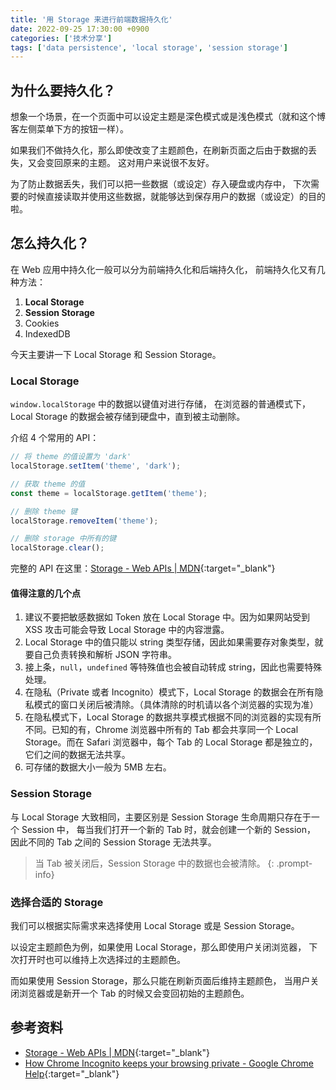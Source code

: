 ```yaml
---
title: '用 Storage 来进行前端数据持久化'
date: 2022-09-25 17:30:00 +0900
categories: ['技术分享']
tags: ['data persistence', 'local storage', 'session storage']
---
```


## 为什么要持久化？

想象一个场景，在一个页面中可以设定主题是深色模式或是浅色模式（就和这个博客左侧菜单下方的按钮一样）。

如果我们不做持久化，那么即使改变了主题颜色，在刷新页面之后由于数据的丢失，又会变回原来的主题。
这对用户来说很不友好。

为了防止数据丢失，我们可以把一些数据（或设定）存入硬盘或内存中，
下次需要的时候直接读取并使用这些数据，就能够达到保存用户的数据（或设定）的目的啦。

## 怎么持久化？

在 Web 应用中持久化一般可以分为前端持久化和后端持久化，
前端持久化又有几种方法：

1. **Local Storage**
2. **Session Storage**
3. Cookies
4. IndexedDB

今天主要讲一下 Local Storage 和 Session Storage。

### Local Storage

`window.localStorage` 中的数据以键值对进行存储，
在浏览器的普通模式下，Local Storage 的数据会被存储到硬盘中，直到被主动删除。

介绍 4 个常用的 API：

```javascript
// 将 theme 的值设置为 'dark'
localStorage.setItem('theme', 'dark');

// 获取 theme 的值
const theme = localStorage.getItem('theme');

// 删除 theme 键
localStorage.removeItem('theme');

// 删除 storage 中所有的键
localStorage.clear();
```

完整的 API 在这里：[Storage - Web APIs \| MDN](https://developer.mozilla.org/en-US/docs/Web/API/Storage){:target="_blank"}

#### 值得注意的几个点

1. 建议不要把敏感数据如 Token 放在 Local Storage 中。因为如果网站受到 XSS 攻击可能会导致 Local Storage 中的内容泄露。
2. Local Storage 中的值只能以 string 类型存储，因此如果需要存对象类型，就要自己负责转换和解析 JSON 字符串。
3. 接上条，`null`，`undefined` 等特殊值也会被自动转成 string，因此也需要特殊处理。
4. 在隐私（Private 或者 Incognito）模式下，Local Storage 的数据会在所有隐私模式的窗口关闭后被清除。（具体清除的时机请以各个浏览器的实现为准）
5. 在隐私模式下，Local Storage 的数据共享模式根据不同的浏览器的实现有所不同。已知的有，Chrome 浏览器中所有的 Tab 都会共享同一个 Local Storage。而在 Safari 浏览器中，每个 Tab 的 Local Storage 都是独立的，它们之间的数据无法共享。
6. 可存储的数据大小一般为 5MB 左右。

### Session Storage

与 Local Storage 大致相同，主要区别是 Session Storage 生命周期只存在于一个 Session 中，
每当我们打开一个新的 Tab 时，就会创建一个新的 Session，
因此不同的 Tab 之间的 Session Storage 无法共享。

> 当 Tab 被关闭后，Session Storage 中的数据也会被清除。
{: .prompt-info}

### 选择合适的 Storage

我们可以根据实际需求来选择使用 Local Storage 或是 Session Storage。

以设定主题颜色为例，如果使用 Local Storage，那么即使用户关闭浏览器，
下次打开时也可以维持上次选择过的主题颜色。

而如果使用 Session Storage，那么只能在刷新页面后维持主题颜色，
当用户关闭浏览器或是新开一个 Tab 的时候又会变回初始的主题颜色。

## 参考资料

- [Storage - Web APIs \| MDN](https://developer.mozilla.org/en-US/docs/Web/API/Storage){:target="_blank"}
- [How Chrome Incognito keeps your browsing private - Google Chrome Help](https://support.google.com/chrome/answer/9845881){:target="_blank"}
